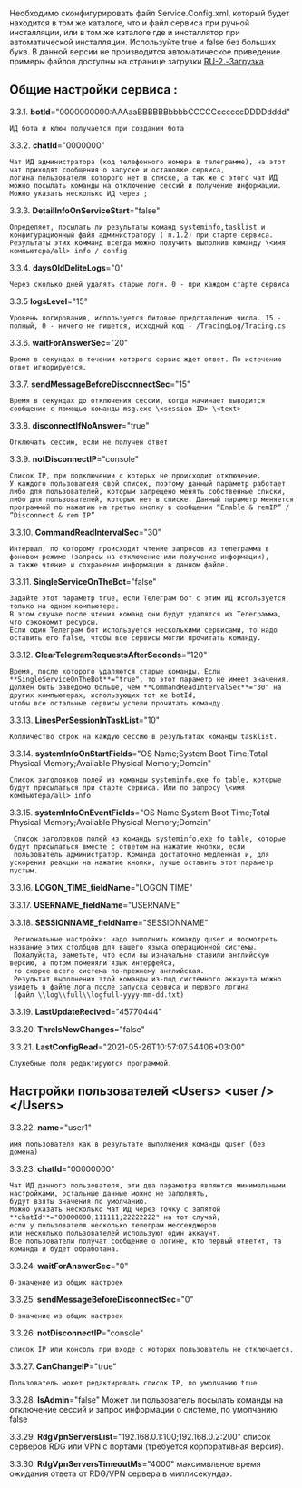 Необходимо сконфигурировать файл Service.Config.xml, который будет находится в том же каталоге, что и файл сервиса при ручной инсталляции, или в том же каталоге где и инсталлятор при автоматической инсталляции.
Используйте true и false без больших букв.  В данной версии не производится автоматическое приведение.
примеры файлов доступны на странице загрузки [RU-2.-Загрузка](https://github.com/Constantine-SRV/ServiceLogonMultifactor/wiki/RU-2.-Загрузка)
    
## Общие настройки сервиса <ServiceConfig/>:

3.3.1.  **botId**="0000000000:AAAaaBBBBBBbbbbCCCCCccccccDDDDdddd"

    ИД бота и ключ получается при создании бота

3.3.2.  **chatId**="0000000"
    
    Чат ИД администратора (код телефонного номера в телеграмме), на этот чат приходят сообщения о запуске и остановке сервиса, 
    логина пользователя которого нет в списке, а так же с этого чат ИД можно посылать команды на отключение сессий и получение информации. 
    Можно указать несколько ИД через ;

3.3.3.  **DetailInfoOnServiceStart**="false"

    Определяет, посылать ли результаты команд systeminfo,tasklist и конфигурационный файл администратору ( п.1.2) при старте сервиса.
    Результаты этих комманд всегда можно получить выполнив команду \<имя компьютера/all> info / config

3.3.4.  **daysOldDeliteLogs**="0"

    Через сколько дней удалять старые логи. 0 - при каждом старте сервиса

3.3.5  **logsLevel**="15"
   
    Уровень логирования, используется битовое представление числа. 15 - полный, 0 - ничего не пишется, исходный код - /TracingLog/Tracing.cs
 
3.3.6.  **waitForAnswerSec**="20"

    Время в секундах в течении которого сервис ждет ответ. По истечению ответ игнорируется.

3.3.7.  **sendMessageBeforeDisconnectSec**="15"

    Время в секундах до отключения сессии, когда начинает выводится сообщение с помощью команды msg.exe \<session ID> \<text>

3.3.8.  **disconnectIfNoAnswer**="true"

    Отключать сессию, если не получен ответ

3.3.9.  **notDisconnectIP**="console"

    Список IP, при подключении с которых не происходит отключение. 
    У каждого пользователя свой список, поэтому данный параметр работает либо для пользователей, которым запрещено менять собственные списки, либо для пользователей, которых нет в списке. Данный параметр меняется  программой по нажатию на третью кнопку в сообщении “Enable & remIP” / ”Disconnect & rem IP”

3.3.10.  **CommandReadIntervalSec**="30"

    Интервал, по которому происходит чтение запросов из телеграмма в  фоновом режиме (запросы на отключение или получение информации), 
    а также чтение и сохранение информации в данном файле.

3.3.11. **SingleServiceOnTheBot**="false"

    Задайте этот параметр true, если Телеграм бот с этим ИД используется только на одном компьютере. 
    В этом случае после чтения команд они будут удалятся из Телеграмма, что сэкономит ресурсы. 
    Если один Телеграм бот используется несколькими сервисами, то надо оставить его false, чтобы все сервисы могли прочитать команду.

3.3.12. **ClearTelegramRequestsAfterSeconds**="120"

    Время, после которого удаляются старые команды. Если **SingleServiceOnTheBot**="true", то этот параметр не имеет значения. 
    Должен быть заведомо больше, чем **CommandReadIntervalSec**="30" на других компьютерах, использующих тот же botId, 
    чтобы все остальные сервисы успели прочитать команду.

3.3.13. **LinesPerSessionInTaskList**="10"
    
    Колличество строк на каждую сессию в результатах команды tasklist.

3.3.14. **systemInfoOnStartFields**="OS Name;System Boot Time;Total Physical Memory;Available Physical Memory;Domain"
    
    Список заголовков полей из команды systeminfo.exe fo table, которые будут присылаться при старте сервиса. Или по запросу \<имя компьютера/all> info

3.3.15. **systemInfoOnEventFields**="OS Name;System Boot Time;Total Physical Memory;Available Physical Memory;Domain"
    
     Список заголовков полей из команды systeminfo.exe fo table, которые будут присылаться вместе с ответом на нажатие кнопки, если
     пользователь администратор. Команда достаточно медленная и, для ускорения реакции на нажатие кнопки, лучше оставить этот параметр пустым.

3.3.16. **LOGON_TIME**\_**fieldName**="LOGON TIME"

3.3.17. **USERNAME_fieldName**="USERNAME"

3.3.18. **SESSIONNAME_fieldName**="SESSIONNAME"

     Региональные настройки: надо выполнить команду quser и посмотреть название этих столбцов для вашего языка операционной системы.
     Пожалуйста, заметьте, что если вы изначально ставили английскую версию, а потом поменяли язык интерфейса, 
     то скорее всего система по-прежнему английская. 
     Результат выполнения этой команды из-под системного аккаунта можно увидеть в файле лога после запуска сервиса и первого логина
     (файл \\log\\full\\logfull-yyyy-mm-dd.txt)

3.3.19. **LastUpdateRecived**="45770444"

3.3.20. **ThreIsNewChanges**="false"

3.3.21. **LastConfigRead**="2021-05-26T10:57:07.54406+03:00"

    Служебные поля редактируются программой.

## Настройки пользователей \<Users> \<user /> \</Users></span>

3.3.22.  **name**="user1"

    имя пользователя как в результате выполнения команды quser (без домена)

3.3.23.  **chatId**="00000000"

    Чат ИД данного пользователя, эти два параметра являются минимальными настройками, остальные данные можно не заполнять, 
    будут взяты значения по умолчанию.
    Можно указать несколько Чат ИД через точку с запятой **chatId**="00000000;111111;22222222" на тот случай, 
    если у пользователя несколько телеграм мессенджеров 
    или несколько пользователей используют один аккаунт. 
    Все пользователи получат сообщение о логине, кто первый ответит, та команда и будет обработана.

3.3.24.  **waitForAnswerSec**="0" 

    0-значение из общих настроек

3.3.25.  **sendMessageBeforeDisconnectSec**="0" 

    0-значение из общих настроек

3.3.26.  **notDisconnectIP**="console" 

    список IP или консоль при входе с которых пользователь не отключается.

3.3.27. **CanChangeIP**="true"
     
    Пользователь может редактировать список IP, по умолчанию true

3.3.28.  **IsAdmin**="false"
    Может ли пользователь посылать команды на отключение сессий и запрос информации о системе, по умолчанию false

3.3.29.   **RdgVpnServersList**="192.168.0.1:100;192.168.0.2:200"
    список серверов RDG или VPN с портами (требуется корпоративная версия).

3.3.30.   **RdgVpnServersTimeoutMs**="4000"
    максимвльное время ожидания ответа от RDG/VPN сервера в миллисекундах.

